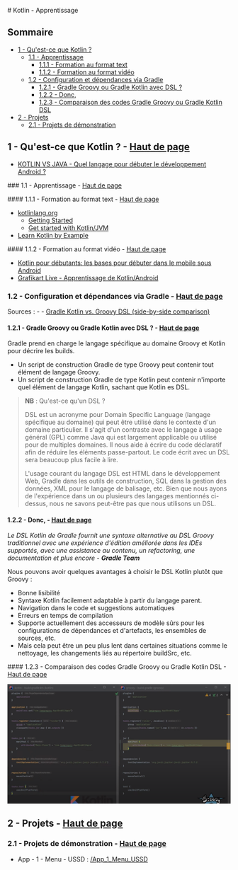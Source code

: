 # Kotlin - Apprentissage <a name="top"></a>

## Sommaire

- [1 - Qu'est-ce que Kotlin ?](#1)
	- [1.1 - Apprentissage](#1-1)
		- [1.1.1 - Formation au format text](#1-1-1)
		- [1.1.2 - Formation au format vidéo](#1-1-2)
	- [1.2 - Configuration et dépendances via Gradle](#1-2)
		- [1.2.1 - Gradle Groovy ou Gradle Kotlin avec DSL ?](#1-2-1)
		- [1.2.2 - Donc,](#1-2-2)
		- [1.2.3 - Comparaison des codes Gradle Groovy ou Gradle Kotlin DSL](#1-2-3)
- [2 - Projets](#2)
	- [2.1 - Projets de démonstration](#2-1)

## 1 - Qu'est-ce que Kotlin ? - [Haut de page](#top) <a name="1"></a>

- [KOTLIN VS JAVA - Quel langage pour débuter le développement Android ?](https://www.youtube.com/watch?v=Vw7YmpZMW10)

### 1.1 - Apprentissage - [Haut de page](#top) <a name="1-1"></a>

#### 1.1.1 - Formation au format text - [Haut de page](#top) <a name="1-1-1"></a>

- [kotlinlang.org](https://kotlinlang.org)
	- [Getting Started](https://kotlinlang.org/docs/getting-started.html)
	- [Get started with Kotlin/JVM](https://kotlinlang.org/docs/jvm-get-started.html)
- [Learn Kotlin by Example](https://play.kotlinlang.org/byExample/overview)

#### 1.1.2 - Formation au format vidéo - [Haut de page](#top) <a name="1-1-2"></a>

- [Kotlin pour débutants: les bases pour débuter dans le mobile sous Android](https://www.youtube.com/playlist?list=PLhK6H-zs_Wy34nIAiL853S4pxmwI9mObW)
- [Grafikart Live - Apprentissage de Kotlin/Android](https://www.youtube.com/playlist?list=PLBgE6RNLJNqTx1FzHUC4xHs1qPKBbzw9w)

### 1.2 - Configuration et dépendances via Gradle - [Haut de page](#top) <a name="1-2"></a>

Sources : 
	- [](https://proandroiddev.com/migrate-from-groovy-to-kotlin-dsl-951266f3c072)
	- [Gradle Kotlin vs. Groovy DSL (side-by-side comparison)](https://www.youtube.com/watch?v=ErdH9mQySQQ)


#### 1.2.1 - Gradle Groovy ou Gradle Kotlin avec DSL ? - [Haut de page](#top) <a name="1-2-1"></a>

Gradle prend en charge le langage spécifique au domaine Groovy et Kotlin pour décrire les builds. 

- Un script de construction Gradle de type Groovy peut contenir tout élément de langage Groovy. 
- Un script de construction Gradle de type Kotlin peut contenir n'importe quel élément de langage Kotlin, sachant que Kotlin es DSL.

> **NB** :
> Qu'est-ce qu'un DSL ?
> 
> DSL est un acronyme pour Domain Specific Language (langage spécifique au domaine) qui peut être utilisé dans le contexte d'un domaine particulier. Il s'agit d'un contraste avec le langage à usage général (GPL) comme Java qui est largement applicable ou utilisé pour de multiples domaines. Il nous aide à écrire du code déclaratif afin de réduire les éléments passe-partout. Le code écrit avec un DSL sera beaucoup plus facile à lire.
> 
> L'usage courant du langage DSL est HTML dans le développement Web, Gradle dans les outils de construction, SQL dans la gestion des données, XML pour le langage de balisage, etc. Bien que nous ayons de l'expérience dans un ou plusieurs des langages mentionnés ci-dessus, nous ne savons peut-être pas que nous utilisons un DSL.

#### 1.2.2 - Donc, - [Haut de page](#top) <a name="1-2-2"></a>

_Le DSL Kotlin de Gradle fournit une syntaxe alternative au DSL Groovy traditionnel avec une expérience d'édition améliorée dans les IDEs supportés, avec une assistance au contenu, un refactoring, une documentation et plus encore - **Gradle Team**_

Nous pouvons avoir quelques avantages à choisir le DSL Kotlin plutôt que Groovy :

- Bonne lisibilité
- Syntaxe Kotlin facilement adaptable à partir du langage parent.
- Navigation dans le code et suggestions automatiques
- Erreurs en temps de compilation
- Supporte actuellement des accesseurs de modèle sûrs pour les configurations de dépendances et d'artefacts, les ensembles de sources, etc.
- Mais cela peut être un peu plus lent dans certaines situations comme le nettoyage, les changements liés au répertoire buildSrc, etc.

#### 1.2.3 - Comparaison des codes Gradle Groovy ou Gradle Kotlin DSL - [Haut de page](#top) <a name="1-2-3"></a>

![img](Kotlin/001.png)

## 2 - Projets - [Haut de page](#top) <a name="2"></a>

### 2.1 - Projets de démonstration - [Haut de page](#top) <a name="2-1"></a>

- App - 1 - Menu - USSD : [/App_1_Menu_USSD](/App_1_Menu_USSD)